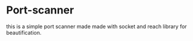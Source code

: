 # Port-scanner
this is a simple port scanner made made with socket and reach library for beautification.
